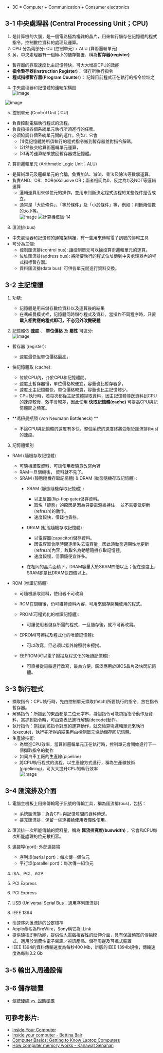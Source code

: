 * 3C = Computer + Communication + Consumer electronics  

## 3-1 中央處理器 (Central Processing Unit；CPU)  
1. 是計算機的大腦，是一個電路極為複雜的晶片，用來執行儲存在記憶體的程式指令，控制數位資料的處理及運算。  
2. CPU 分為兩部分:  CU (控制單元) + ALU (算術邏輯單元)  
3. 另，中央處理器有一個極小的儲存裝置，稱為**暫存器(register)**  
* 暫存器的存取速度比主記憶體快，可大大增高CPU的效能  
*  **指令暫存器(Instruction Register)：** 儲存所執行指令  
*  **程式指標暫存器(Program Counter)：** 記錄目前程式正在執行的指令位址之  

4. 中央處理器和記憶體的連結架構圖  
![image](https://user-images.githubusercontent.com/91866985/143688618-6d03a761-3f7a-4c27-9e76-dd6d8361c065.png)

![image](https://user-images.githubusercontent.com/91866985/143688608-e8d2ddd3-e4d7-47c1-b7ff-59febdf52492.png)

5. 控制單元 (Control Unit；CU)  
* 負責控制電腦執行程式的流程。  
* 負責指揮各個系統單元執行所須進行的任務。  
* 必須協調各個系統單元間的運作。例如：它會  
   * (1)從記憶體將所須執行的程式指令搬到暫存器並對指令解碼，  
   * (2)然後交給算術邏輯單元運算，  
   * (3)再將運算結果放回暫存器或記憶體。  


7. 算術邏輯單元 (Arithmetic Logic Unit；ALU)  
* 是算術單元及邏輯單元的合稱，負責加法、減法、乘法及除法等數學運算。  
* 負責AND、OR、XOR(eXclusive OR；兩者相同為0、反之為1)及NOT等邏輯運算  
   * 邏輯運算用來做位元的操作，並用來判斷決定程式流程的某些條件是否成立。  
   * 通常是「大於條件」、「等於條件」及「小於條件」等，例如：判斷兩個數的大小等。  
   ![image](https://user-images.githubusercontent.com/91866985/143688766-cd5ad9dd-a617-448e-a50a-18f6dc896414.png)
![計算機概論-14](https://user-images.githubusercontent.com/91866985/143688796-09b870b5-6c39-448b-8897-3a78b33f3353.jpg)

8. 匯流排(bus)
* 中央處理器和記憶體的連結架構裡，有一些用來傳輸電子訊號的傳輸工具  
* 可分為三個:  
   * 控制匯流排(control bus): 讓控制單元可以操控算術邏輯單元的運算。  
   * 位址匯流排(address bus): 將所要執行的程式位址傳到中央處理器內的程式指標暫存器。  
   * 資料匯流排(data bus): 可供各單元間進行資料交換。  
 
 
## 3-2 主記憶體

1. 功能:
   * 記憶體是用來儲存數位資料以及運算後的結果
   * 在馮紐曼模式裡，記憶體同時儲存程式及資料，當操作不同程序時，只要**載入相對應的程式即可，不必另外改變硬體**
   
2. 記憶體依 **速度** 、 **單位價格** 及 **屬性** 可區分:  
![image](https://user-images.githubusercontent.com/91866985/143688879-ab73e6d7-2d5d-45c7-9e8e-e46894a89095.png)

* 暫存器 (register):  
   * 速度最快但單位價格最高。 
    
* 快記憶體取 (cache):  
   * 位於CPU內，介於CPU和記憶體間。
   * 速度比暫存器慢，單位價格較便宜，容量也比暫存器多。
   * 速度比主記憶體快，單位價格較貴，容量也比主記憶體少。  
   * CPU執行時，若每次都從主記憶體擷取資料，因主記憶體傳送資料到CPU的速度較慢，效率會較差，因此使用 **快取記憶體(cache)** 可提高CPU與記憶體間之頻寬。

*  **馮紐曼瓶頸 (von Neumann Bottleneck) ** 
   * 不論CPU與記憶體的速度有多快，整個系統的速度終將受限於匯流排(bus)的速度。  

3. 記憶體類別
* RAM (隨機存取記憶體)
   * 可隨機讀取資料，可讓使用者隨意改寫內容
   * RAM一旦關機後， 資料就不見了。
   * SRAM (靜態隨機存取記憶體) & DRAM (動態隨機存取記憶體) :  
      * SRAM (靜態隨機存取記憶體) :  
         * 以正反器(flip-flop gate)儲存資料。
         * 取名「靜態」的原因是因為只要電源維持住， 並不需要做更新(refresh)的動作。
         * 速度較快，價錢也貴些。

      * DRAM (動態隨機存取記憶體) :
         * 以電容器(capacitor)儲存資料。
         * 因電容器會隨時間逐漸失去電容量，因此須動態週期性地更新(refresh)內容，故取名為動態隨機存取記憶體。
         * 速度較慢，但價錢便宜許多。
         
      * 在相同的晶片面積下，DRAM容量大於SRAM四倍以上；但在速度上，SRAM卻是比DRAM快四倍以上。


* ROM (唯讀記憶體)
   * 可隨機讀取資料，使用者不可改寫
   * ROM在關機後，仍可維持資料內容，可用來儲存開機使用的程式。
   * PROM(可程式化的唯讀記憶體):
      * 可讓使用者儲存所需的程式，一旦儲存後，就不可再改寫。

   * EPROM(可擦拭及程式化的唯讀記憶體):
      * 可以改寫，但必須以紫外線照射來擦拭。

   * EEPROM(可以電子擦拭及程式化的唯讀記憶體):
      * 可直接從電腦進行改寫，最為方便，廣泛應用於BIOS晶片及快閃記憶體。

## 3-3 執行程式
* 擷取指令：CPU執行時，先由控制單元擷取(fetch)所要執行的指令，放在指令暫存器。
* 解碼指令：所抓到的東西都是二位元字串，每個指令可能包括指令動作及資料，當抓到指令時，可由查表法進行解碼(decode)動作。
* 執行指令：當找到該指令對應的運算動作，就交給算術邏輯單元來執行(execute)，執行完所得的結果再由控制單元協助儲存回記憶體。
* 生產線技術:
   * 為增進CPU效率，當算術邏輯單元正在執行時，控制單元會開始進行下一個擷取指令的動作  
   * 如同汽車工廠的生產線(pipeline)
   * 將CPU執行程式的流程，以生產線方式進行，稱為生產線技術(pipelining)，可大大提升CPU的執行效率  
![image](https://user-images.githubusercontent.com/91866985/143689389-9f7e9f1b-d465-4bbf-aa8d-6f7e210e29eb.png)


## 3-4 匯流排及介面
1. 電腦主機板上用來傳輸電子訊號的傳輸工具，稱為匯流排(bus)，包括：  
   * 系統匯流排：負責CPU與記憶體間的資料傳送。
   * 擴充匯流排：保留一些連接給使用者彈性使用。
   
2. 匯流排一次所能傳輸的資料量，稱為 **匯流排寬度(buswidth)** ，它會和CPU每次所能處理的位元數相容。 
 
3. 連接埠(port): 外部連接端
   * 序列埠(serial port)：每次傳一個位元
   * 平行埠(parallel port)：每次傳一組位元

4. ISA、PCI、AGP
5. PCI Express
6. PCI Express
7. USB (Universal Serial Bus；通用序列匯流排)
8. IEEE 1394 
* 高速序列匯流排的公定標準
* Apple命名為FireWire，Sony稱它為i.Link
* 提供隨插即用功能，提供個人電腦相容性的延伸介面，具有保證頻寬的傳輸模式，適用於消費性電子聲訊／視訊產品、儲存周邊及可攜式裝置
* IEEE 1394的資料傳輸速度為每秒400 Mb，新版的IEEE 1394b規格，傳輸速度為每秒3.2 Gb


## 3-5 輸出入周邊設備

## 3-6 儲存裝置
* [傳統硬碟 vs. 固態硬碟](https://buzzorange.com/techorange/2018/01/19/hdd-vs-ssd/)


## 可參考影片:
* [Inside Your Computer](https://www.youtube.com/watch?v=Q2hmuqS8bwM)
* [Inside your computer - Bettina Bair](https://www.youtube.com/watch?v=AkFi90lZmXA)
* [Computer Basics: Getting to Know Laptop Computers](https://www.youtube.com/watch?v=6LIv2ocJXRk&list=PLpQQipWcxwt-xhJVJs7MCcU-XzWYVsTQt&index=8)
* [How computer memory works - Kanawat Senanan](https://www.youtube.com/watch?v=p3q5zWCw8J4)
